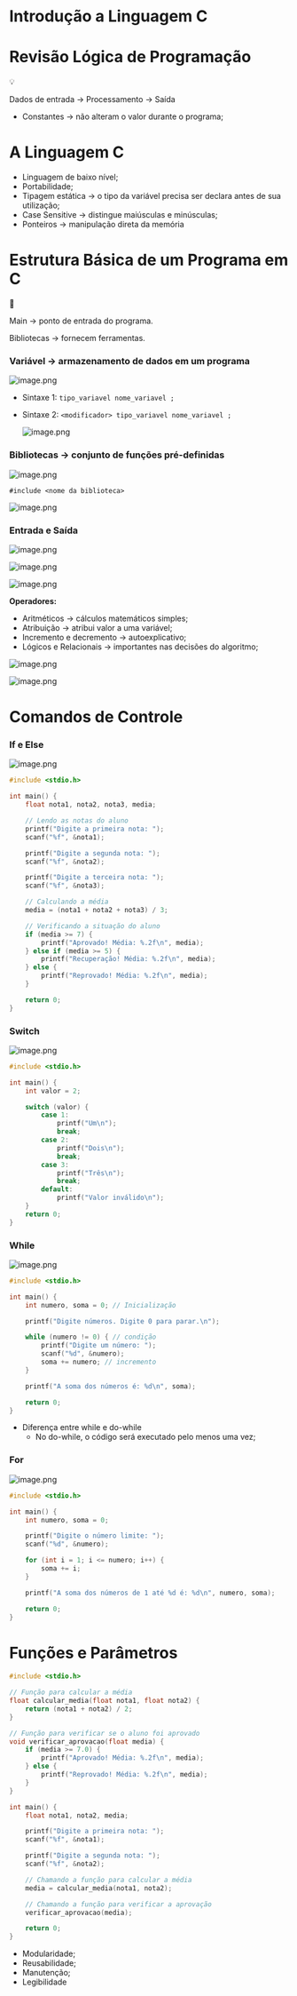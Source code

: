 # Introdução a Linguagem C

# Revisão Lógica de Programação

<aside>
💡

Dados de entrada → Processamento → Saída

</aside>

- Constantes → não alteram o valor durante o programa;

# A Linguagem C

- Linguagem de baixo nível;
- Portabilidade;
- Tipagem estática → o tipo da variável precisa ser declara antes de sua utilização;
- Case Sensitive → distingue maiúsculas e minúsculas;
- Ponteiros → manipulação direta da memória

# Estrutura Básica de um Programa em C

<aside>
🚨

Main → ponto de entrada do programa.

Bibliotecas → fornecem ferramentas.

</aside>

### Variável → armazenamento de dados em um programa

![image.png](image.png)

- Sintaxe 1: `tipo_variavel nome_variavel ;`
- Sintaxe 2: `<modificador> tipo_variavel nome_variavel ;`
    
    ![image.png](image%201.png)
    

### Bibliotecas → conjunto de funções pré-definidas

![image.png](image%202.png)

`#include <nome da biblioteca>`

![image.png](image%203.png)

### Entrada e Saída

![image.png](image%204.png)

![image.png](image%205.png)

![image.png](image%206.png)

**Operadores:** 

- Aritméticos → cálculos matemáticos simples;
- Atribuição → atribui valor a uma variável;
- Incremento e decremento → autoexplicativo;
- Lógicos e Relacionais → importantes nas decisões do algoritmo;

![image.png](image%207.png)

![image.png](image%208.png)

# Comandos de Controle

### If e Else

![image.png](image%209.png)

```c
#include <stdio.h>

int main() {
    float nota1, nota2, nota3, media;

    // Lendo as notas do aluno
    printf("Digite a primeira nota: ");
    scanf("%f", &nota1);

    printf("Digite a segunda nota: ");
    scanf("%f", &nota2);

    printf("Digite a terceira nota: ");
    scanf("%f", &nota3);

    // Calculando a média
    media = (nota1 + nota2 + nota3) / 3;

    // Verificando a situação do aluno
    if (media >= 7) {
        printf("Aprovado! Média: %.2f\n", media);
    } else if (media >= 5) {
        printf("Recuperação! Média: %.2f\n", media);
    } else {
        printf("Reprovado! Média: %.2f\n", media);
    }

    return 0;
}
```

### Switch

![image.png](image%2010.png)

```c
#include <stdio.h>

int main() {
    int valor = 2;

    switch (valor) {
        case 1:
            printf("Um\n");
            break;
        case 2:
            printf("Dois\n");
            break;
        case 3:
            printf("Três\n");
            break;
        default:
            printf("Valor inválido\n");
    }
    return 0;
}
```

### While

![image.png](image%2011.png)

```c
#include <stdio.h>

int main() {
    int numero, soma = 0; // Inicialização

    printf("Digite números. Digite 0 para parar.\n");

    while (numero != 0) { // condição
        printf("Digite um número: ");
        scanf("%d", &numero);
        soma += numero; // incremento
    }

    printf("A soma dos números é: %d\n", soma);

    return 0;
}
```

- Diferença entre while e do-while
    - No do-while, o código será executado pelo menos uma vez;

### For

![image.png](image%2012.png)

```c
#include <stdio.h>

int main() {
    int numero, soma = 0; 

    printf("Digite o número limite: ");
    scanf("%d", &numero);

    for (int i = 1; i <= numero; i++) { 
        soma += i;
    }

    printf("A soma dos números de 1 até %d é: %d\n", numero, soma);

    return 0;
}

```

# Funções e Parâmetros

```c
#include <stdio.h>

// Função para calcular a média
float calcular_media(float nota1, float nota2) {
    return (nota1 + nota2) / 2;
}

// Função para verificar se o aluno foi aprovado
void verificar_aprovacao(float media) {
    if (media >= 7.0) {
        printf("Aprovado! Média: %.2f\n", media);
    } else {
        printf("Reprovado! Média: %.2f\n", media);
    }
}

int main() {
    float nota1, nota2, media;

    printf("Digite a primeira nota: ");
    scanf("%f", &nota1);

    printf("Digite a segunda nota: ");
    scanf("%f", &nota2);

    // Chamando a função para calcular a média
    media = calcular_media(nota1, nota2);

    // Chamando a função para verificar a aprovação
    verificar_aprovacao(media);

    return 0;
}
```

- Modularidade;
- Reusabilidade;
- Manutenção;
- Legibilidade